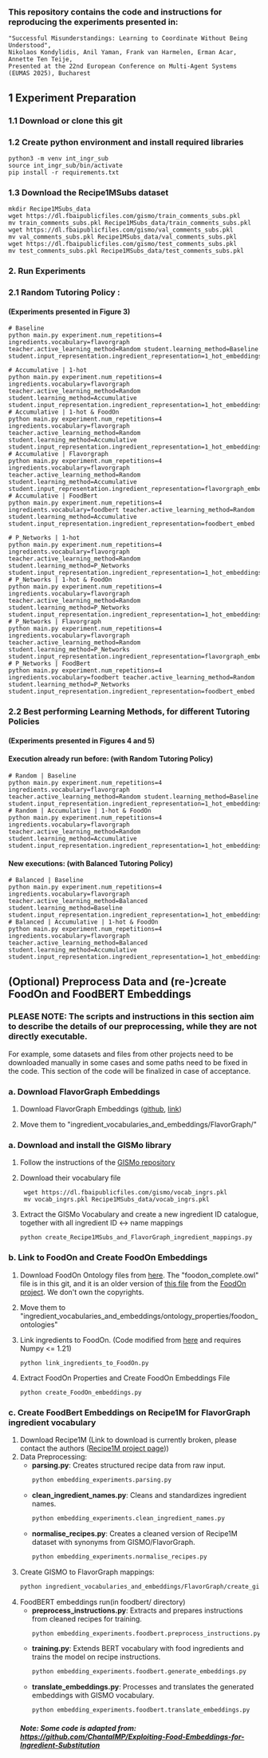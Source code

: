 ### This repository contains the code and instructions for reproducing the experiments presented in:

    "Successful Misunderstandings: Learning to Coordinate Without Being Understood", 
    Nikolaos Kondylidis, Anil Yaman, Frank van Harmelen, Erman Acar, Annette Ten Teije, 
    Presented at the 22nd European Conference on Multi-Agent Systems (EUMAS 2025), Bucharest


## 1 Experiment Preparation
### 1.1 Download or clone this git
### 1.2 Create python environment and install required libraries

    python3 -m venv int_ingr_sub
    source int_ingr_sub/bin/activate
    pip install -r requirements.txt 

### 1.3 Download the Recipe1MSubs dataset

    mkdir Recipe1MSubs_data
    wget https://dl.fbaipublicfiles.com/gismo/train_comments_subs.pkl
    mv train_comments_subs.pkl Recipe1MSubs_data/train_comments_subs.pkl
    wget https://dl.fbaipublicfiles.com/gismo/val_comments_subs.pkl
    mv val_comments_subs.pkl Recipe1MSubs_data/val_comments_subs.pkl
    wget https://dl.fbaipublicfiles.com/gismo/test_comments_subs.pkl
    mv test_comments_subs.pkl Recipe1MSubs_data/test_comments_subs.pkl

### 2. Run Experiments

### 2.1 Random Tutoring Policy :
#### (Experiments presented in Figure 3)

    # Baseline
    python main.py experiment.num_repetitions=4 ingredients.vocabulary=flavorgraph teacher.active_learning_method=Random student.learning_method=Baseline student.input_representation.ingredient_representation=1_hot_embeddings

    # Accumulative | 1-hot
    python main.py experiment.num_repetitions=4 ingredients.vocabulary=flavorgraph teacher.active_learning_method=Random student.learning_method=Accumulative student.input_representation.ingredient_representation=1_hot_embeddings
    # Accumulative | 1-hot & FoodOn
    python main.py experiment.num_repetitions=4 ingredients.vocabulary=flavorgraph teacher.active_learning_method=Random student.learning_method=Accumulative student.input_representation.ingredient_representation=1_hot_embeddings_w_foodOn
    # Accumulative | Flavorgraph
    python main.py experiment.num_repetitions=4 ingredients.vocabulary=flavorgraph teacher.active_learning_method=Random student.learning_method=Accumulative student.input_representation.ingredient_representation=flavorgraph_embed
    # Accumulative | FoodBert
    python main.py experiment.num_repetitions=4 ingredients.vocabulary=foodbert teacher.active_learning_method=Random student.learning_method=Accumulative student.input_representation.ingredient_representation=foodbert_embed

    # P_Networks | 1-hot
    python main.py experiment.num_repetitions=4 ingredients.vocabulary=flavorgraph teacher.active_learning_method=Random student.learning_method=P_Networks student.input_representation.ingredient_representation=1_hot_embeddings
    # P_Networks | 1-hot & FoodOn
    python main.py experiment.num_repetitions=4 ingredients.vocabulary=flavorgraph teacher.active_learning_method=Random student.learning_method=P_Networks student.input_representation.ingredient_representation=1_hot_embeddings_w_foodOn
    # P_Networks | Flavorgraph
    python main.py experiment.num_repetitions=4 ingredients.vocabulary=flavorgraph teacher.active_learning_method=Random student.learning_method=P_Networks student.input_representation.ingredient_representation=flavorgraph_embed
    # P_Networks | FoodBert
    python main.py experiment.num_repetitions=4 ingredients.vocabulary=foodbert teacher.active_learning_method=Random student.learning_method=P_Networks student.input_representation.ingredient_representation=foodbert_embed

### 2.2 Best performing Learning Methods, for different Tutoring Policies
#### (Experiments presented in Figures 4 and 5)

#### Execution already run before: (with Random Tutoring Policy)
    
    # Random | Baseline
    python main.py experiment.num_repetitions=4 ingredients.vocabulary=flavorgraph teacher.active_learning_method=Random student.learning_method=Baseline student.input_representation.ingredient_representation=1_hot_embeddings
    # Random | Accumulative | 1-hot & FoodOn
    python main.py experiment.num_repetitions=4 ingredients.vocabulary=flavorgraph teacher.active_learning_method=Random student.learning_method=Accumulative student.input_representation.ingredient_representation=1_hot_embeddings_w_foodOn
    
#### New executions: (with Balanced Tutoring Policy)

    # Balanced | Baseline
    python main.py experiment.num_repetitions=4 ingredients.vocabulary=flavorgraph teacher.active_learning_method=Balanced student.learning_method=Baseline student.input_representation.ingredient_representation=1_hot_embeddings
    # Balanced | Accumulative | 1-hot & FoodOn
    python main.py experiment.num_repetitions=4 ingredients.vocabulary=flavorgraph teacher.active_learning_method=Balanced student.learning_method=Accumulative student.input_representation.ingredient_representation=1_hot_embeddings_w_foodOn




## (Optional) Preprocess Data and (re-)create FoodOn and FoodBERT Embeddings 
### PLEASE NOTE: The scripts and instructions in this section aim to describe the details of our preprocessing, while they are not directly executable.
For example, some datasets and files from other projects need to be downloaded manually in some cases and some paths need to be fixed in the code.
This section of the code will be finalized in case of acceptance.

 
### a. Download FlavorGraph Embeddings

1.  Download FlavorGraph Embeddings ([github](https://github.com/lamypark/FlavorGraph?tab=readme-ov-file), [link](https://drive.google.com/file/d/1MN2dGr-e8x09XSfj0kG4MahTRFY8GDw4/view?usp=sharing))

2.  Move them to "ingredient_vocabularies_and_embeddings/FlavorGraph/"

### a. Download and install the GISMo library
1. Follow the instructions of the [GISMo repository](https://github.com/facebookresearch/gismo/blob/main/gismo/README.md)
2. Download their vocabulary file

        wget https://dl.fbaipublicfiles.com/gismo/vocab_ingrs.pkl
        mv vocab_ingrs.pkl Recipe1MSubs_data/vocab_ingrs.pkl

3. Extract the GISMo Vocabulary and create a new ingredient ID catalogue, together with all ingredient ID <-> name mappings

       python create_Recipe1MSubs_and_FlavorGraph_ingredient_mappings.py

### b. Link to FoodOn and Create FoodOn Embeddings
1. Download FoodOn Ontology files from [here](https://github.com/boschresearch/EaT-PIM/tree/main/data/foodon_ontologies). The "foodon_complete.owl" file is in this git, and it is an older version of [this file](https://raw.githubusercontent.com/FoodOntology/foodon/master/foodon.owl) from the [FoodOn project](https://obofoundry.org/ontology/foodon.html). We don't own the copyrights.
2. Move them to "ingredient_vocabularies_and_embeddings/ontology_properties/foodon_ontologies"
3. Link ingredients to FoodOn. (Code modified from [here](https://github.com/boschresearch/EaT-PIM/blob/main/eatpim/etl/linkers/foodon_matcher.py) and requires Numpy <= 1.21)

       python link_ingredients_to_FoodOn.py

4. Extract FoodOn Properties and Create FoodOn Embeddings File

       python create_FoodOn_embeddings.py


### c. Create FoodBert Embeddings on Recipe1M for FlavorGraph ingredient vocabulary 

1. Download Recipe1M (Link to download is currently broken, please contact the authors ([Recipe1M project page](https://im2recipe.csail.mit.edu/)))
2. Data Preprocessing:
    - **parsing.py**: Creates structured recipe data from raw input.
      ```bash
      python embedding_experiments.parsing.py
      
    - **clean_ingredient_names.py**: Cleans and standardizes ingredient names.
      ```bash
      python embedding_experiments.clean_ingredient_names.py
      
    - **normalise_recipes.py**: Creates a cleaned version of Recipe1M dataset with synonyms from GISMO/FlavorGraph.
      ```bash
      python embedding_experiments.normalise_recipes.py

3. Create GISMO to FlavorGraph mappings:
   ```bash
   python ingredient_vocabularies_and_embeddings/FlavorGraph/create_gismo_to_flavorgraph_ingredient_name_mapping.py
   
5. FoodBERT embeddings run(in foodbert/ directory)
   - **preprocess_instructions.py**: Extracts and prepares instructions from cleaned recipes for training.
     ```bash
     python embedding_experiments.foodbert.preprocess_instructions.py
     
   - **training.py**: Extends BERT vocabulary with food ingredients and trains the model on recipe instructions.
     ```bash
     python embedding_experiments.foodbert.generate_embeddings.py
     
   - **translate_embeddings.py**: Processes and translates the generated embeddings with GISMO vocabulary.
     ```bash
     python embedding_experiments.foodbert.translate_embeddings.py
     
    ##### Note: Some code is adapted from: https://github.com/ChantalMP/Exploiting-Food-Embeddings-for-Ingredient-Substitution
   
            
